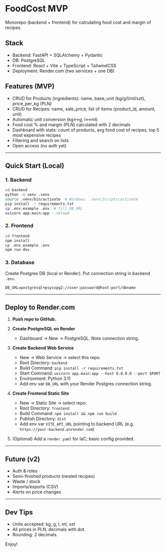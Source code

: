 # FoodCost MVP

Monorepo (backend + frontend) for calculating food cost and margin of recipes.

## Stack
- Backend: FastAPI + SQLAlchemy + Pydantic
- DB: PostgreSQL
- Frontend: React + Vite + TypeScript + TailwindCSS
- Deployment: Render.com (two services + one DB)

## Features (MVP)
- CRUD for Products (ingredients): name, base_unit (kg/g/l/ml/szt), price_per_kg (PLN)
- CRUD for Recipes: name, sale_price, list of items (product_id, amount, unit)
- Automatic unit conversion (kg↔g, l↔ml)
- Food cost % and margin (PLN) calculated with 2 decimals
- Dashboard with stats: count of products, avg food cost of recipes, top 5 most expensive recipes
- Filtering and search on lists
- Open access (no auth yet)

---

## Quick Start (Local)

### 1. Backend

```bash
cd backend
python -m venv .venv
source .venv/bin/activate  # Windows: .venv\Scripts\activate
pip install -r requirements.txt
cp .env.example .env  # fill DB_URL
uvicorn app.main:app --reload
```

### 2. Frontend

```bash
cd frontend
npm install
cp .env.example .env
npm run dev
```

### 3. Database
Create Postgres DB (local or Render). Put connection string in backend `.env`.

```
DB_URL=postgresql+psycopg2://user:password@host:port/dbname
```

---

## Deploy to Render.com

1. **Push repo to GitHub.**

2. **Create PostgreSQL on Render**  
   - Dashboard → New → PostgreSQL. Note connection string.

3. **Create Backend Web Service**
   - New → Web Service → select this repo.
   - Root Directory: `backend`
   - Build Command: `pip install -r requirements.txt`
   - Start Command: `uvicorn app.main:app --host 0.0.0.0 --port $PORT`
   - Environment: Python 3.11
   - Add env var `DB_URL` with your Render Postgres connection string.

4. **Create Frontend Static Site**
   - New → Static Site → select repo.
   - Root Directory: `frontend`
   - Build Command: `npm install && npm run build`
   - Publish Directory: `dist`
   - Add env var `VITE_API_URL` pointing to backend URL (e.g. `https://your-backend.onrender.com`)

5. (Optional) Add a `render.yaml` for IaC; basic config provided.

---

## Future (v2)
- Auth & roles
- Semi-finished products (nested recipes)
- Waste / stock
- Imports/exports (CSV)
- Alerts on price changes

---

## Dev Tips
- Units accepted: kg, g, l, ml, szt
- All prices in PLN, decimals with dot.
- Rounding: 2 decimals.

Enjoy!
